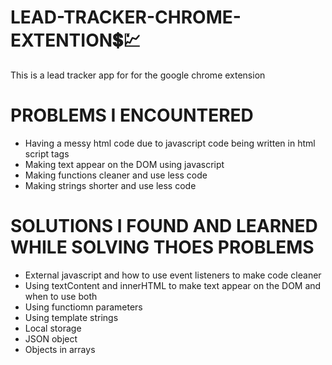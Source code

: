 # LEAD-TRACKER-CHROME-EXTENTION💲💹
 This is a lead tracker app  for for the google chrome extension
 
 # PROBLEMS I ENCOUNTERED
 - Having a messy html code due to javascript code being written in html script tags
 - Making text appear on the DOM using javascript
 - Making functions cleaner and use less code
 - Making strings shorter and use less code 


# SOLUTIONS I FOUND AND LEARNED WHILE SOLVING THOES PROBLEMS
 - External javascript and how to use event listeners to make code cleaner
 - Using textContent and innerHTML to make text appear on the DOM and when to use both
 - Using functiomn parameters
 - Using template strings
 - Local storage
 - JSON object
 - Objects in arrays

